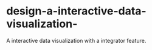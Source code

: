 # design-a-interactive-data-visualization-
A interactive data visualization with a integrator feature.

